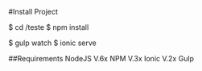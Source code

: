 #Install Project

$ cd /teste
$ npm install

$ gulp watch
$ ionic serve

##Requirements
NodeJS V.6x
NPM V.3x
Ionic V.2x
Gulp